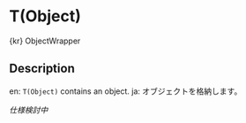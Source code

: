 T(Object)
===========
{kr} ObjectWrapper

## Description ##
en: `T(Object)` contains an object.
ja: オブジェクトを格納します。

*仕様検討中*
